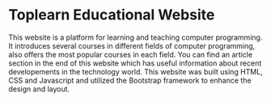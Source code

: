 # Toplearn Educational Website
This website is a platform for learning and teaching computer programming. It introduces several courses in different fields of computer programming, also offers the most popular courses in each field. You can find an article section in the end of this website which has useful information about recent developements in the technology world. This website was built using HTML, CSS and Javascript and utilized the Bootstrap framework to enhance the design and layout. 
